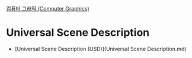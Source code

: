 [컴퓨터 그래픽 (Computer Graphics)](../index.md)
# Universal Scene Description
- [Universal Scene Description (USD)](Universal Scene Description.md)

